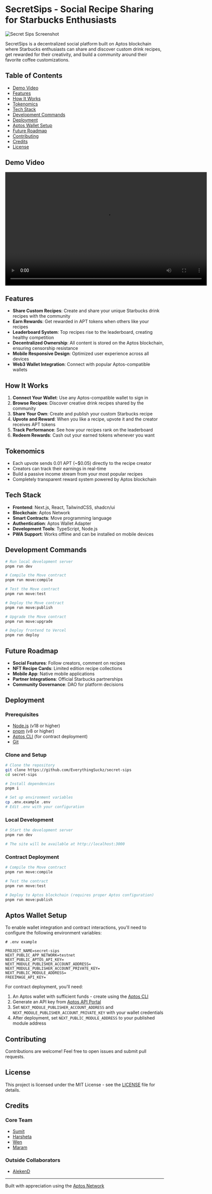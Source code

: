 # SecretSips - Social Recipe Sharing for Starbucks Enthusiasts

![Secret Sips Screenshot](https://github.com/user-attachments/assets/fd3237c5-f602-43ee-888f-f14e48e9ee1b)

SecretSips is a decentralized social platform built on Aptos blockchain where Starbucks enthusiasts can share and discover custom drink recipes, get rewarded for their creativity, and build a community around their favorite coffee customizations.

## Table of Contents

- [Demo Video](#demo-video)
- [Features](#features)
- [How It Works](#how-it-works)
- [Tokenomics](#tokenomics)
- [Tech Stack](#tech-stack)
- [Development Commands](#development-commands)
- [Deployment](#deployment)
- [Aptos Wallet Setup](#aptos-wallet-setup)
- [Future Roadmap](#future-roadmap)
- [Contributing](#contributing)
- [Credits](#credits)
- [License](#license)

## Demo Video

<!-- will be added soon -->
<video width="640" height="360" controls>
  <source src="secret_sips.mp4" type="video/mp4">
  Your browser does not support the video tag.
</video>

## Features

- **Share Custom Recipes**: Create and share your unique Starbucks drink recipes with the community
- **Earn Rewards**: Get rewarded in APT tokens when others like your recipes
- **Leaderboard System**: Top recipes rise to the leaderboard, creating healthy competition
- **Decentralized Ownership**: All content is stored on the Aptos blockchain, ensuring censorship resistance
- **Mobile Responsive Design**: Optimized user experience across all devices
- **Web3 Wallet Integration**: Connect with popular Aptos-compatible wallets

## How It Works

1. **Connect Your Wallet**: Use any Aptos-compatible wallet to sign in
2. **Browse Recipes**: Discover creative drink recipes shared by the community
3. **Share Your Own**: Create and publish your custom Starbucks recipe
4. **Upvote and Reward**: When you like a recipe, upvote it and the creator receives APT tokens
5. **Track Performance**: See how your recipes rank on the leaderboard
6. **Redeem Rewards**: Cash out your earned tokens whenever you want

## Tokenomics

- Each upvote sends 0.01 APT (~$0.05) directly to the recipe creator
- Creators can track their earnings in real-time
- Build a passive income stream from your most popular recipes
- Completely transparent reward system powered by Aptos blockchain

## Tech Stack

- **Frontend**: Next.js, React, TailwindCSS, shadcn/ui
- **Blockchain**: Aptos Network
- **Smart Contracts**: Move programming language
- **Authentication**: Aptos Wallet Adapter
- **Development Tools**: TypeScript, Node.js
- **PWA Support**: Works offline and can be installed on mobile devices

## Development Commands

```bash
# Run local development server
pnpm run dev

# Compile the Move contract
pnpm run move:compile

# Test the Move contract
pnpm run move:test

# Deploy the Move contract
pnpm run move:publish

# Upgrade the Move contract
pnpm run move:upgrade

# Deploy frontend to Vercel
pnpm run deploy
```

## Future Roadmap

- **Social Features**: Follow creators, comment on recipes
- **NFT Recipe Cards**: Limited edition recipe collections
- **Mobile App**: Native mobile applications
- **Partner Integrations**: Official Starbucks partnerships
- **Community Governance**: DAO for platform decisions

## Deployment

### Prerequisites

- [Node.js](https://nodejs.org/) (v18 or higher)
- [pnpm](https://pnpm.io/) (v8 or higher)
- [Aptos CLI](https://aptos.dev/en/build/cli) (for contract deployment)
- [Git](https://git-scm.com/)

### Clone and Setup

```bash
# Clone the repository
git clone https://github.com/EverythingSuckz/secret-sips
cd secret-sips

# Install dependencies
pnpm i

# Set up environment variables
cp .env.example .env
# Edit .env with your configuration
```

### Local Development

```bash
# Start the development server
pnpm run dev

# The site will be available at http://localhost:3000
```

### Contract Deployment

```bash
# Compile the Move contract
pnpm run move:compile

# Test the contract
pnpm run move:test

# Deploy to Aptos blockchain (requires proper Aptos configuration)
pnpm run move:publish
```

## Aptos Wallet Setup

To enable wallet integration and contract interactions, you'll need to configure the following environment variables:

```env
# .env example

PROJECT_NAME=secret-sips
NEXT_PUBLIC_APP_NETWORK=testnet
NEXT_PUBLIC_APTOS_API_KEY=
NEXT_MODULE_PUBLISHER_ACCOUNT_ADDRESS=
NEXT_MODULE_PUBLISHER_ACCOUNT_PRIVATE_KEY=
NEXT_PUBLIC_MODULE_ADDRESS=
FREEIMAGE_API_KEY=
```

For contract deployment, you'll need:
1. An Aptos wallet with sufficient funds - create using the [Aptos CLI](#prerequisites)
2. Generate an API key from [Aptos API Portal](https://build.aptoslabs.com/manage)
3. Set `NEXT_MODULE_PUBLISHER_ACCOUNT_ADDRESS` and `NEXT_MODULE_PUBLISHER_ACCOUNT_PRIVATE_KEY` with your wallet credentials
4. After deployment, set `NEXT_PUBLIC_MODULE_ADDRESS` to your published module address

## Contributing

Contributions are welcome! Feel free to open issues and submit pull requests.

## License

This project is licensed under the MIT License - see the [LICENSE](LICENSE) file for details.

## Credits

### Core Team
- [Sumit](https://github.com/sumitk-mridha)
- [Harsheta](https://github.com/HARSHEE04)
- [Wen](https://github.com/Wen2025)
- [Maram](https://github.com/MJawass)

### Outside Collaborators
- [AlekenD](https://github.com/AlkenD)

---

Built with appreciation using the [Aptos Network](https://aptoslabs.com/)

